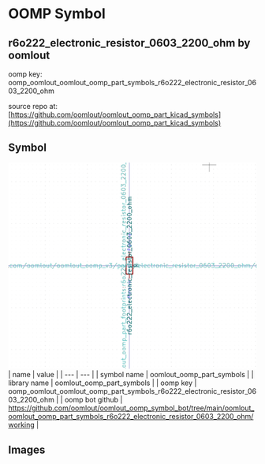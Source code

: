# OOMP Symbol  
## r6o222_electronic_resistor_0603_2200_ohm  by oomlout  
  
oomp key: oomp_oomlout_oomlout_oomp_part_symbols_r6o222_electronic_resistor_0603_2200_ohm  
  
source repo at: [https://github.com/oomlout/oomlout_oomp_part_kicad_symbols](https://github.com/oomlout/oomlout_oomp_part_kicad_symbols)  
## Symbol  
  
[![working.png](working_600.png)](working.png)  
| name | value | 
| --- | --- | 
| symbol name | oomlout_oomp_part_symbols | 
| library name | oomlout_oomp_part_symbols | 
| oomp key | oomp_oomlout_oomlout_oomp_part_symbols_r6o222_electronic_resistor_0603_2200_ohm | 
| oomp bot github | https://github.com/oomlout/oomlout_oomp_symbol_bot/tree/main/oomlout_oomlout_oomp_part_symbols_r6o222_electronic_resistor_0603_2200_ohm/working | 
## Images  
